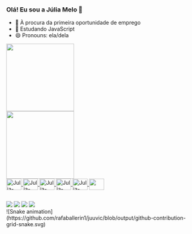 ### Olá! Eu sou a Júlia Melo 👋

- 🔭 À procura da primeira oportunidade de emprego
- 🌱 Estudando JavaScript
- 😄 Pronouns: ela/dela

<div>
  <a href="https://github.com/juuvic">
  <img height="180em" src="https://github-readme-stats.vercel.app/api?username=juuvic&show_icons=true&theme=dracula&include_all_commits=true&count_private=true"/><br>
  <img height="180em" src="https://github-readme-stats.vercel.app/api/top-langs/?username=juuvic&Layout-compact&langs_count-16&theme=dracula"/>
</div>

<div>
      <img align="center" alt="Julia-html" height="30" width="40"src="https://cdn.jsdelivr.net/gh/devicons/devicon/icons/html5/html5-original.svg" />
      <img align="center" alt="Julia-css" height="30" width="40" src="https://cdn.jsdelivr.net/gh/devicons/devicon/icons/css3/css3-original.svg" />
      <img align="center" alt="Julia-JavaScript" height="30" width="40" src="https://cdn.jsdelivr.net/gh/devicons/devicon/icons/javascript/javascript-original.svg" />
      <img align="center" alt="Julia-nodejs" height="30" width="40" src="https://cdn.jsdelivr.net/gh/devicons/devicon/icons/nodejs/nodejs-original.svg" />
      <img align="center" alt="Julia-mysql" height="30" width="40" src="https://cdn.jsdelivr.net/gh/devicons/devicon/icons/mysql/mysql-original.svg" />
      <img  align="center" alt="" height="30" width="40" src="https://cdn.jsdelivr.net/gh/devicons/devicon/icons/git/git-original.svg" />
</div>
  
   ##

<div>
 <a href="https://mail.google.com/mail/u/0/?hl=pt-BR#inbox" target="_blank"><img src="https://img.shields.io/badge/Gmail-D14836?style=for-the-badge&logo=gmail&logoColor=white" target="_blank"></a>
<a href="https://www.linkedin.com/in/j%C3%BAlia-melo-504515252/" target="_blank"><img src="https://img.shields.io/badge/LinkedIn-0077B5?style=for-the-badge&logo=linkedin&logoColor=white" target="_blank"></a>
<a href="https://discord.gg/Julia Melo#5360" target="_blank"><img src="https://img.shields.io/badge/Discord-7289DA?style=for-the-badge&logo=discord&logoColor=white" target="_blank"></a>
<a href="https://www.instagram.com/j.mello2/" target="_blank"><img src="https://img.shields.io/badge/Instagram-E4405F?style=for-the-badge&logo=instagram&logoColor=white" target="_blank"></a>
</div>
![Snake animation](https://github.com/rafaballerin1/juuvic/blob/output/github-contribution-grid-snake.svg)


 
  
  
  


